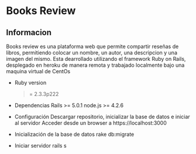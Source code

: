 # Books Review
## Informacion

Books review es una plataforma web que permite compartir reseñas de libros,
permitiendo colocar un nombre, un autor, una descripcion y una imagen del
mismo. Esta dearrollado utilizando el framework Ruby on Rails, desplegado en
heroku de manera remota y trabajado localmente bajo una maquina virtual de CentOs


* Ruby version
  >= 2.3.3p222

* Dependencias
  Rails >= 5.0.1
  node.js >= 4.2.6

* Configuración
  Descargar repositorio, inicializar la base de datos e iniciar al servidor
  Acceder desde un browser a https://localhost:3000

* Inicialización de la base de datos
  rake db:migrate

* Iniciar servidor
  rails s
